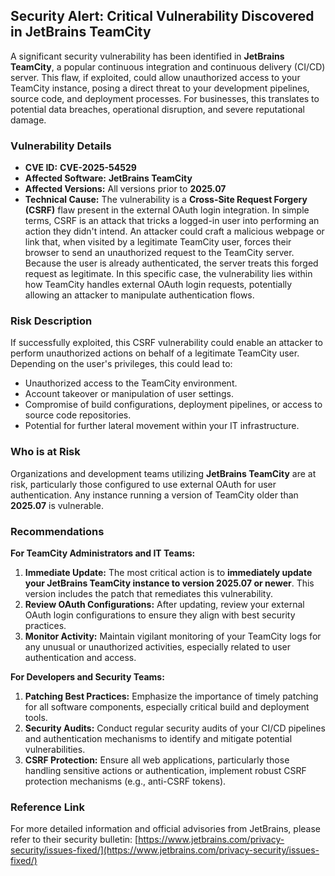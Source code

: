 ## Security Alert: Critical Vulnerability Discovered in **JetBrains TeamCity**

A significant security vulnerability has been identified in **JetBrains TeamCity**, a popular continuous integration and continuous delivery (CI/CD) server. This flaw, if exploited, could allow unauthorized access to your TeamCity instance, posing a direct threat to your development pipelines, source code, and deployment processes. For businesses, this translates to potential data breaches, operational disruption, and severe reputational damage.

### Vulnerability Details

*   **CVE ID:** **CVE-2025-54529**
*   **Affected Software:** **JetBrains TeamCity**
*   **Affected Versions:** All versions prior to **2025.07**
*   **Technical Cause:** The vulnerability is a **Cross-Site Request Forgery (CSRF)** flaw present in the external OAuth login integration. In simple terms, CSRF is an attack that tricks a logged-in user into performing an action they didn't intend. An attacker could craft a malicious webpage or link that, when visited by a legitimate TeamCity user, forces their browser to send an unauthorized request to the TeamCity server. Because the user is already authenticated, the server treats this forged request as legitimate. In this specific case, the vulnerability lies within how TeamCity handles external OAuth login requests, potentially allowing an attacker to manipulate authentication flows.

### Risk Description

If successfully exploited, this CSRF vulnerability could enable an attacker to perform unauthorized actions on behalf of a legitimate TeamCity user. Depending on the user's privileges, this could lead to:

*   Unauthorized access to the TeamCity environment.
*   Account takeover or manipulation of user settings.
*   Compromise of build configurations, deployment pipelines, or access to source code repositories.
*   Potential for further lateral movement within your IT infrastructure.

### Who is at Risk

Organizations and development teams utilizing **JetBrains TeamCity** are at risk, particularly those configured to use external OAuth for user authentication. Any instance running a version of TeamCity older than **2025.07** is vulnerable.

### Recommendations

**For TeamCity Administrators and IT Teams:**

1.  **Immediate Update:** The most critical action is to **immediately update your JetBrains TeamCity instance to version 2025.07 or newer**. This version includes the patch that remediates this vulnerability.
2.  **Review OAuth Configurations:** After updating, review your external OAuth login configurations to ensure they align with best security practices.
3.  **Monitor Activity:** Maintain vigilant monitoring of your TeamCity logs for any unusual or unauthorized activities, especially related to user authentication and access.

**For Developers and Security Teams:**

1.  **Patching Best Practices:** Emphasize the importance of timely patching for all software components, especially critical build and deployment tools.
2.  **Security Audits:** Conduct regular security audits of your CI/CD pipelines and authentication mechanisms to identify and mitigate potential vulnerabilities.
3.  **CSRF Protection:** Ensure all web applications, particularly those handling sensitive actions or authentication, implement robust CSRF protection mechanisms (e.g., anti-CSRF tokens).

### Reference Link

For more detailed information and official advisories from JetBrains, please refer to their security bulletin:
[https://www.jetbrains.com/privacy-security/issues-fixed/](https://www.jetbrains.com/privacy-security/issues-fixed/)